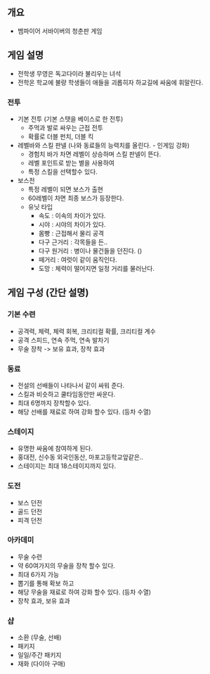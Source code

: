 ## 개요

- 벰파이어 서바이버의 청춘판 게임

## 게임 설명
  - 전학생 무영은 독고다이라 불리우는 녀석 
  - 전학온 학교에 불량 학생들이 애들을 괴롭히자 하교길에 싸움에 휘말린다.

### 전투 
  - 기본 전투 (기본 스탯을 베이스로 한 전투)
    - 주먹과 발로 싸우는 근접 전투
    - 확률로 더블 펀치, 더블 킥  
  - 레벨바와 스킬 판넬 (나와 동료들의 능력치를 올린다. - 인게임 강화)
    - 경험치 바가 차면 레벨이 상승하며 스킬 판넬이 뜬다. 
    - 레벨 포인트로 받는 별을 사용하여 
    - 특정 스킬을 선택할수 있다.
  - 보스전
    - 특정 레벨이 되면 보스가 출현
    - 60레벨이 차면 최종 보스가 등장한다.
    - 유닛 타입      
      - 속도 : 이속의 차이가 있다.
      - 시야 : 시야의 차이가 있다.
      - 몸빵 : 근접해서 물리 공격 
      - 다구 근거리 : 각목들을 든..
      - 다구 원거리 : 병이나 물건들을 던진다. ()
      - 떼거리 : 여럿이 같이 움직인다.
      - 도망 : 체력이 떨어지면 일정 거리를 물러난다. 

 
## 게임 구성 (간단 설명)
### 기본 수련
  - 공격력, 체력, 체력 회복, 크리티컬 확률, 크리티컬 계수
  - 공격 스피드, 연속 주먹, 연속 발차기
  - 무술 장착 -> 보유 효과, 장착 효과
### 동료
  - 전설의 선배들이 나타나서 같이 싸워 준다.
  - 스킬과 비슷하고 쿨타임동안만 싸운다.
  - 최대 6명까지 장착할수 있다. 
  - 해당 선배를 재료로 하여 강화 할수 있다. (등차 수열)
   
### 스테이지
  - 유명한 싸움에 참여하게 된다.
  - 홍대전, 신수동 외국인동산, 마포고등학교앞같은.. 
  - 스테이지는 최대 18스테이지까지 있다.

### 도전
  - 보스 던전
  - 골드 던전
  - 피격 던전

### 아카데미
  - 무술 수련
  - 약 60여가지의 무술을 장착 할수 있다. 
  - 최대 6가지 가능
  - 뽑기를 통해 확보 하고 
  - 해당 무술을 재료로 하여 강화 할수 있다. (등차 수열)
  - 장착 효과, 보유 효과  

### 샵 
  - 소환 (무술, 선배)
  - 패키지
  - 일일/주간 패키지
  - 재화 (다이아 구매) 

